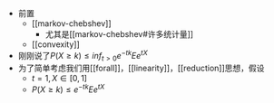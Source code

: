 - 前置
  - [[markov-chebshev]]
    - 尤其是[[markov-chebshev#许多统计量]]
  - [[convexity]]
- 刚刚说了$P(X\ge k)\le inf_{t>0}e^{-tk}Ee^{tX}$
- 为了简单考虑我们用[[forall]]，[[linearity]]，[[reduction]]思想，假设
  - $t=1,X\in [0,1]$
  - $P(X\ge k)\le e^{-tk}Ee^{tX}$